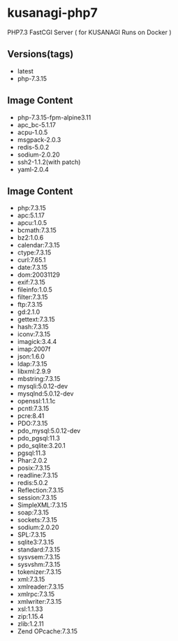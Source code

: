 # kusanagi-php7
PHP7.3 FastCGI Server ( for KUSANAGI Runs on Docker )

## Versions(tags)
- latest
- php-7.3.15

## Image Content
- php-7.3.15-fpm-alpine3.11
- apc_bc-5.1.17
- acpu-1.0.5
- msgpack-2.0.3
- redis-5.0.2
- sodium-2.0.20
- ssh2-1.1.2(with patch)
- yaml-2.0.4

## Image Content
- php:7.3.15
- apc:5.1.17
- apcu:1.0.5
- bcmath:7.3.15
- bz2:1.0.6
- calendar:7.3.15
- ctype:7.3.15
- curl:7.65.1
- date:7.3.15
- dom:20031129
- exif:7.3.15
- fileinfo:1.0.5
- filter:7.3.15
- ftp:7.3.15
- gd:2.1.0
- gettext:7.3.15
- hash:7.3.15
- iconv:7.3.15
- imagick:3.4.4
- imap:2007f
- json:1.6.0
- ldap:7.3.15
- libxml:2.9.9
- mbstring:7.3.15
- mysqli:5.0.12-dev
- mysqlnd:5.0.12-dev
- openssl:1.1.1c
- pcntl:7.3.15
- pcre:8.41
- PDO:7.3.15
- pdo_mysql:5.0.12-dev
- pdo_pgsql:11.3
- pdo_sqlite:3.20.1
- pgsql:11.3
- Phar:2.0.2
- posix:7.3.15
- readline:7.3.15
- redis:5.0.2
- Reflection:7.3.15
- session:7.3.15
- SimpleXML:7.3.15
- soap:7.3.15
- sockets:7.3.15
- sodium:2.0.20
- SPL:7.3.15
- sqlite3:7.3.15
- standard:7.3.15
- sysvsem:7.3.15
- sysvshm:7.3.15
- tokenizer:7.3.15
- xml:7.3.15
- xmlreader:7.3.15
- xmlrpc:7.3.15
- xmlwriter:7.3.15
- xsl:1.1.33
- zip:1.15.4
- zlib:1.2.11
- Zend OPcache:7.3.15

